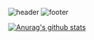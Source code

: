 ![header](https://capsule-render.vercel.app/api?type=waving&color=7F7FD5&text=%20DreamCoffee%20%20&height=200&fontSize=90&fontColor=ffffff)
![footer](https://capsule-render.vercel.app/api?section=footer&type=waving&color=7F7FD5)

[![Anurag's github stats](https://github-readme-stats.vercel.app/api?username=dreamcoffee)](https://github.com/anuraghazra/github-readme-stats)

